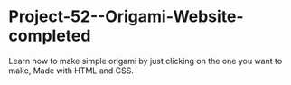 # Project-52--Origami-Website-completed
Learn how to make simple origami by just clicking on the one you want to make, Made with HTML and CSS.
